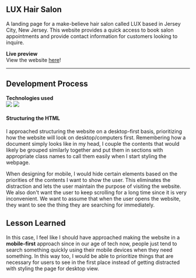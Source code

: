 ## LUX Hair Salon
A landing page for a make-believe hair salon called LUX based in Jersey City, New Jersey. This website provides a quick access to book salon appointments and provide contact information for customers looking to inquire.

**Live preview**
<br>View the website [here](https://luxhairsalon.netlify.app/)!

---

## Development Process
**Technologies used**
<br><img src='https://img.shields.io/badge/-HTML5-orange?style=flat-square'/> <img src='https://img.shields.io/badge/-CSS3-blue?style=flat-square'/>

#### Structuring the HTML
I approached structuring the website on a desktop-first basis, prioritizing how the website will look on desktop/computers first. Remembering how a document simply looks like in my head, I couple the contents that would likely be grouped similarly together and put them in sections with appropriate class names to call them easily when I start styling the webpage.

When designing for mobile, I would hide certain elements based on the priorities of the contents I want to show the user. This eliminates the distraction and lets the user maintain the purpose of visiting the website. We also don't want the user to keep scrolling for a long time since it is very inconvenient. We want to assume that when the user opens the website, they want to see the thing they are searching for immediately.

## Lesson Learned
In this case, I feel like I should have approached making the website in a **mobile-first** approach since in our age of tech now, people just tend to search something quickly using their mobile devices when they need something. In this way too, I would be able to prioritize things that are necessary for users to see in the first place instead of getting distracted with styling the page for desktop view.
